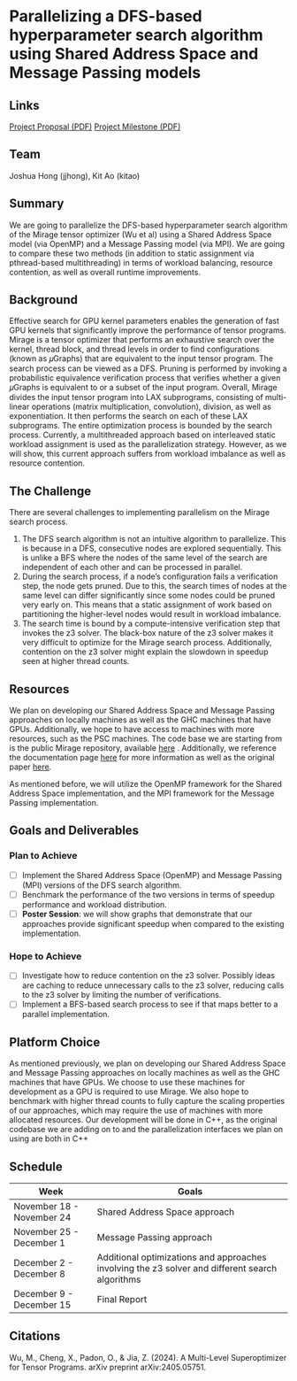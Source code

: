 # Parallelizing a DFS-based hyperparameter search algorithm using Shared Address Space and Message Passing models

## Links
[Project Proposal (PDF)](./proposal.pdf)
[Project Milestone (PDF)](./milestone.pdf)

## Team
Joshua Hong (jjhong), Kit Ao (kitao)

## Summary

We are going to parallelize the DFS-based hyperparameter search algorithm of the Mirage tensor optimizer (Wu et al) using a Shared Address Space model (via OpenMP) and a Message Passing model (via MPI). We are going to compare these two methods (in addition to static assignment via pthread-based multithreading) in terms of workload balancing, resource contention, as well as overall runtime improvements.

## Background

Effective search for GPU kernel parameters enables the generation of fast GPU kernels that significantly improve the performance of tensor programs. Mirage is a tensor optimizer that performs an exhaustive search over the kernel, thread block, and thread levels in order to find configurations (known as 𝜇Graphs) that are equivalent to the input tensor program. The search process can be viewed as a DFS. Pruning is performed by invoking a probabilistic equivalence verification process that verifies whether a given 𝜇Graphs is equivalent to or a subset of the input program. Overall, Mirage divides the input tensor program into LAX subprograms, consisting of multi-linear operations (matrix multiplication, convolution), division, as well as exponentiation. It then performs the search on each of these LAX subprograms. The entire optimization process is bounded by the search process. Currently, a multithreaded approach based on interleaved static workload assignment is used as the parallelization strategy. However, as we will show, this current approach suffers from workload imbalance as well as resource contention.

## The Challenge
There are several challenges to implementing parallelism on the Mirage search process.
1. The DFS search algorithm is not an intuitive algorithm to parallelize. This is because in a DFS, consecutive nodes are explored sequentially. This is unlike a BFS where the nodes of the same level of the search are independent of each other and can be processed in parallel.
2. During the search process, if a node’s configuration fails a verification step, the node gets pruned. Due to this, the search times of nodes at the same level can differ significantly since some nodes could be pruned very early on. This means that a static assignment of work based on partitioning the higher-level nodes would result in workload imbalance.
3. The search time is bound by a compute-intensive verification step that invokes the z3 solver. The black-box nature of the z3 solver makes it very difficult to optimize for the Mirage search process. Additionally, contention on the z3 solver might explain the slowdown in speedup seen at higher thread counts.

## Resources

We plan on developing our Shared Address Space and Message Passing approaches on locally machines as well as the GHC machines that have GPUs. Additionally, we hope to have access to machines with more resources, such as the PSC machines. The code base we are starting from is the public Mirage repository, available [here](https://github.com/mirage-project/mirage) . Additionally, we reference the documentation page [here](https://mirage-project.readthedocs.io/en/latest/transpiler.html)  for more information as well as the original paper [here](https://arxiv.org/pdf/2405.05751). 

As mentioned before, we will utilize the OpenMP framework for the Shared Address Space implementation, and the MPI framework for the Message Passing implementation.

## Goals and Deliverables

### Plan to Achieve
- [ ] Implement the Shared Address Space (OpenMP) and Message Passing (MPI) versions of the DFS search algorithm.
- [ ] Benchmark the performance of the two versions in terms of speedup performance and workload distribution.
- [ ] **Poster Session**: we will show graphs that demonstrate that our approaches provide significant speedup when compared to the existing implementation. 

### Hope to Achieve
- [ ] Investigate how to reduce contention on the z3 solver. Possibly ideas are caching to reduce unnecessary calls to the z3 solver, reducing calls to the z3 solver by limiting the number of verifications.
- [ ] Implement a BFS-based search process to see if that maps better to a parallel implementation.

## Platform Choice

As mentioned previously, we plan on developing our Shared Address Space and Message Passing approaches on locally machines as well as the GHC machines that have GPUs. We choose to use these machines for development as a GPU is required to use Mirage. We also hope to benchmark with higher thread counts to fully capture the scaling properties of our approaches, which may require the use of machines with more allocated resources. Our development will be done in C++, as the original codebase we are adding on to and the parallelization interfaces we plan on using are both in C++

## Schedule

| Week | Goals |
|--------------------|------|
|November 18 - November 24          | Shared Address Space approach | 
|November 25 - December 1          | Message Passing approach |
|December 2 - December 8           | Additional optimizations and approaches involving the z3 solver and different search algorithms |
|December 9 - December 15         | Final Report |

## Citations

Wu, M., Cheng, X., Padon, O., & Jia, Z. (2024). A Multi-Level Superoptimizer for Tensor Programs. arXiv preprint arXiv:2405.05751.
